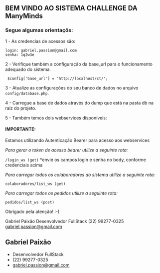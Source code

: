 ## BEM VINDO AO SISTEMA CHALLENGE DA ManyMinds

### Segue algumas orientaçõs:

1 - As credencias de acessos são:

```
login: gabriel.passion@gmail.com
senha: 1q2w3e
```

2 - Verifique também a configuração da base_url para o funcionamento adequado do sistema. 

``` $config['base_url'] = 'http://localhost/ct/';```

3 - Atualize as configurações do seu banco de dados no arquivo ```config/database.php```.

4 - Carregue a base de dados através do dump que está na pasta db na raiz do projeto.

5 - Também temos dois webservices disponíveis:

#### IMPORTANTE:
Estamos utilizando Autenticação Bearer para acesso aos webservices

*Para gerar o token de acesso bearer utilize a seguinte rota:*

```/login_ws (get)```
*envie os campos login e senha no body, conforme credenciais acima


*Para carregar todos os colaboradores do sistema utilize a seguinte rota:*

```colaboradores/list_ws (get)```


*Para carregar todos os pedidos utilize a seguinte rota:*

```pedidos/list_ws (post)```


Obrigado pela atenção! :-)

Gabriel Paixão
Desenvolvedor FullStack
(22) 99277-0325
gabriel.passion@gmail.com

## Gabriel Paixão

- Desenvolvedor FullStack
- (22) 99277-0325
- gabriel.passion@gmail.com
